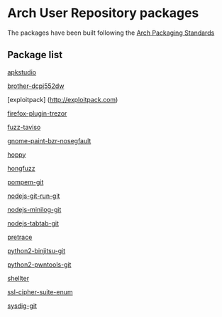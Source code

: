 Arch User Repository packages
=============================

The packages have been built following the [Arch Packaging Standards](https://wiki.archlinux.org/index.php/Arch_Packaging_Standards)


Package list
------------

[apkstudio](https://apkstudio.codeplex.com)

[brother-dcpj552dw](http://www.brother.com)

[exploitpack] (http://exploitpack.com)

[firefox-plugin-trezor](http://www.bitcointrezor.com)

[fuzz-taviso](http://taviso.decsystem.org/fuzz.html)

[gnome-paint-bzr-nosegfault](https://code.launchpad.net/~andrewwang43/gnome-paint)

[hoppy](https://labs.portcullis.co.uk/tools/hoppy/)

[hongfuzz](https://code.google.com/p/honggfuzz/)

[pompem-git](https://github.com/rfunix/Pompem)

[nodejs-git-run-git](https://www.npmjs.com/package/git-run)

[nodejs-minilog-git](https://www.npmjs.com/package/minilog)

[nodejs-tabtab-git](https://www.npmjs.com/package/tabtab)

[pretrace](https://github.com/robholland/pretrace)

[python2-binjitsu-git](https://github.com/binjitsu/)

[python2-pwntools-git](https://github.com/Gallopsled/pwntools)

[shellter](https://www.shellterproject.com)

[ssl-cipher-suite-enum](https://labs.portcullis.co.uk/tools/ssl-cipher-suite-enum/)

[sysdig-git](https://github.com/draios/sysdig)

